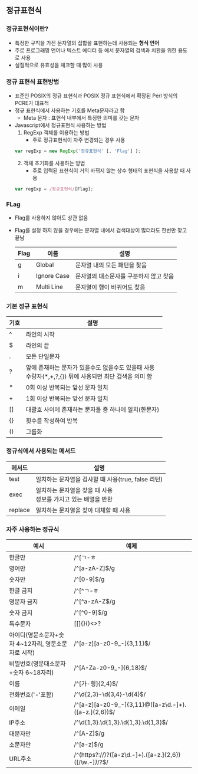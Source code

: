 ## 정규표현식

### 정규표현식이란?

- 특정한 규칙을 가진 문자열의 집합을 표현하는데 사용되는 **형식 언어**
- 주로 프로그래밍 언어나 텍스트 에디터 등 에서 문자열의 검색과 치환을 위한 용도로 사용
- 실질적으로 유효성을 체크할 때 많이 사용

### 정규 표현식 표현방법

- 표준인 POSIX의 정규 표현식과 POSIX 정규 표현식에서 확장된 Perl 방식의 PCRE가 대표적
- 정규 표현식에서 사용하는 기호를 Meta문자라고 함
    - Meta 문자 : 표현식 내부에서 특정한 의미를 갖는 문자
- Javascript에서 정규표현식 사용하는 방법
    1. RegExp 객체를 이용하는 방법
       - 주로 정규표현식이 자주 변경되는 경우 사용
    ```jsx
    var regExp = new RegExp('정규표현식' [, 'Flag'] );
    ```
    2. 객체 초기화를 사용하는 방법
        - 주로 입력된 표현식이 거의 바뀌지 않는 상수 형태의 표현식을 사용할 때 사용
    ```jsx
    var regExp = /정규표현식/[Flag];
    ```

### FLag

- Flag를 사용하지 않아도 상관 없음
- Flag를 설정 하지 않을 경우에는 문자열 내에서 검색대상이 많더라도 한번만 찾고 끝남

  |Flag|이름|설명|
  |---|---|---|
  |g|Global|문자열 내의 모든 패턴을 찾음|
	|i|Ignore Case|문자열의 대소문자를 구분하지 않고 찾음|
	|m|Multi Line|문자열이 행이 바뀌어도 찾음|

### 기본 정규 표현식
|기호|설명|
|---|---|
|^|라인의 시작|
|$|라인의 끝|
|.|모든 단일문자|
|?|앞에 존재하는 문자가 있을수도 없을수도 있을때 사용 </br>수량자(*,+,?,{}) 뒤에 사용되면 최단 검색을 의미 함|
|*| 0회 이상 반복되는 앞선 문자 일치|
|+|1회 이상 반복되는 앞선 문자 일치|
|[]|대괄호 사이에 존재하는 문자들 중 하나에 일치(한문자)|
|{}|횟수를 작성하여 반복|
|()|그룹화|

### 정규식에서 사용되는 메서드
|메서드|설명|
|---|---|
|test| 일치하는 문자열을 검사할 때 사용(true, false 리턴)|
|exec|일치하는 문자열을 찾을 때 사용<br/>정보를 가지고 있는 배열을 반환|
|replace|일치하는 문자열을 찾아 대체할 때 사용|
### 자주 사용하는 정규식
|예시|예제|
|---|---|
|한글만|/^[ㄱ-ㅎ|ㅏ-ㅣ|가-힣]$/g|
|영어만|/^[a-zA-Z]$/g|
|숫자만|/^[0-9]$/g|
|한글 금지|/^[^ㄱ-ㅎ|ㅏ-ㅣ|가-힣]$/g|
|영문자 금지|/^[^a-zA-Z$/g|
|숫자 금지|/^[^0-9]$/g|
|특수문자|[\[\]{}()<>?|`~!@#$%^&*-_+=,.;:\"\\\'\\]/g|
|아이디(영문소문자+숫자 4~12자리, 영문소문자로 시작)|/^[a-z][a-z0-9_-]{3,11}$/|
|비밀번호(영문대소문자+숫자 6~18자리)|/^[A-Za-z0-9_-]{6,18}$/|
|이름|/^[가-힝]{2,4}$/|
|전화번호('-'포함)|/^\d{2,3}-\d{3,4}-\d{4}$/|
|이메일|/^[a-z][a-z0-9_-]{3,11}@([a-z\d\.-]+)\.([a-z\.]{2,6})$/|
|IP주소|/^\d{1,3}\.\d{1,3}\.\d{1,3}\.\d{1,3}$/|
|대문자만|/^[A-Z]$/g|
|소문자만|/^[a-z]$/g|
|URL주소|/^(https?:\/\/)?([a-z\d\.-]+)\.([a-z\.]{2,6})([\/\w\.-]*)*\/?$/|
